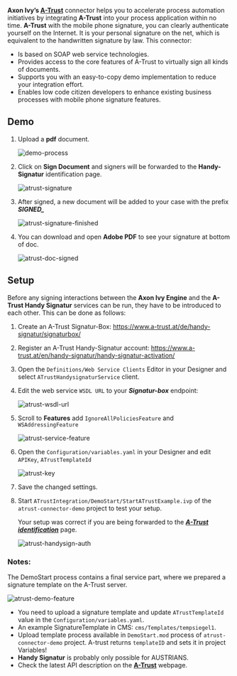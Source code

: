**Axon Ivy’s [A-Trust](https://www.a-trust.at)** connector helps you to accelerate process automation initiatives by integrating **A-Trust** into your process application within no time. **A-Trust** with the mobile phone signature, you can clearly authenticate yourself on the Internet. It is your personal signature on the net, which is equivalent to the handwritten signature by law. This connector:

*	Is based on SOAP web service technologies.
*	Provides access to the core features of A-Trust to virtually sign all kinds of documents.
*	Supports you with an easy-to-copy demo implementation to reduce your integration effort.
*	Enables low code citizen developers to enhance existing business processes with mobile phone signature features.


## Demo

1. Upload a **pdf** document.

   ![demo-process](doc/images/atrust-upload-doc.png)

2. Click on **Sign Document** and signers will be forwarded to the **Handy-Signatur** identification page.

   ![atrust-signature](doc/images/atrust-handysign-login.png)

3. After signed, a new document will be added to your case with the prefix ***SIGNED_***

   ![atrust-signature-finished](doc/images/atrust-handysign-finished.png)

4. You can download and open **Adobe PDF** to see your signature at bottom of doc.

   ![atrust-doc-signed](doc/images/atrust-doc-signed.png)

## Setup

Before any signing interactions between the **Axon Ivy Engine** and the **A-Trust Handy Signatur** services can be run, they have to be introduced to each other. This can be done as follows:

1. Create an A-Trust Signatur-Box: https://www.a-trust.at/de/handy-signatur/signaturbox/

2. Register an A-Trust Handy-Signatur account: https://www.a-trust.at/en/handy-signatur/handy-signatur-activation/

3. Open the `Definitions/Web Service Clients` Editor in your Designer and select `ATrustHandysignaturService` client.

4. Edit the web service `WSDL URL` to your ***Signatur-box*** endpoint:

   ![atrust-wsdl-url](doc/images/edit-web-service-client.png)

5. Scroll to **Features** add `IgnoreAllPoliciesFeature` and `WSAddressingFeature`

   ![atrust-service-feature](doc/images/edit-web-service-feature.png)

6. Open the `Configuration/variables.yaml` in your Designer and edit `APIKey`, `ATrustTemplateId`

   ![atrust-key](doc/images/edit-atrust-variable.png)

7. Save the changed settings.

8. Start `ATrustIntegration/DemoStart/StartATrustExample.ivp` of the `atrust-connector-demo` project to test your setup.

      Your setup was correct if you are being forwarded to the ***[A-Trust identification](https://www.handy-signatur.at/mobile/https-security-layer-request/identification.aspx)*** page.

      ![atrust-handysign-auth](doc/images/atrust-handy-sign-auth.png)


### Notes:

The DemoStart process contains a final service part, where we prepared a signature template on the A-Trust server.

   ![atrust-demo-feature](doc/images/atrust-demo-feature.png)

* You need to upload a signature template and update `ATrustTemplateId` value in the `Configuration/variables.yaml`.
* An example SignatureTemplate in CMS: `cms/Templates/tempsiegel1`.
* Upload template process available in `DemoStart.mod` process of `atrust-connector-demo` project. A-trust returns `templateID` and sets it in project Variables!
* **Handy Signatur** is probably only possible for AUSTRIANS.
* Check the latest API description on the **[A-Trust](https://www.a-trust.at)** webpage.
